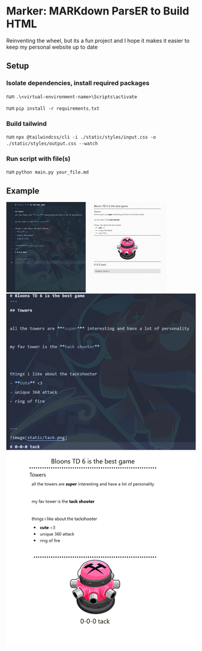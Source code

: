 # Marker: **MARK**down Pars**ER** to Build HTML
Reinventing the wheel, but its a fun project and I hope it makes it easier to keep my personal website up to date
## Setup
### Isolate dependencies, install required packages
run `.\<virtual-environment-name>\Scripts\activate`

run `pip install -r requirements.txt`


### Build tailwind

run `npx @tailwindcss/cli -i ./static/styles/input.css -o ./static/styles/output.css --watch`

### Run script with file(s)
run `python main.py your_file.md`

## Example 
![marker example gif w/ live reload](marker.gif)
![markdown example](markdown.png)
![html example](htmlpreview.png)